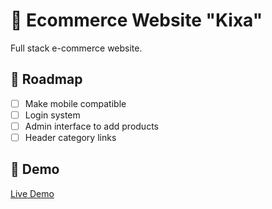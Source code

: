 # 📌 Ecommerce Website "Kixa"
Full stack e-commerce website.

## 🚧 Roadmap
- [ ] Make mobile compatible
- [ ] Login system
- [ ] Admin interface to add products
- [ ] Header category links

## 🚀 Demo  
[Live Demo](https://kixa-ecommerce.netlify.app)  
